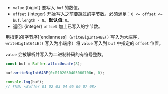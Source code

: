 <!-- YAML
added:
 - v12.0.0
 - v10.20.0
-->

* `value` {bigint} 要写入 `buf` 的数值。
* `offset` {integer} 开始写入之前要跳过的字节数。必须满足：`0 <= offset <= buf.length - 8`。**默认值:** `0`。
* 返回: {integer} `offset` 加上已写入的字节数。

用指定的[字节序][endianness]（`writeBigInt64BE()` 写入为大端序，`writeBigInt64LE()` 写入为小端序）将 `value` 写入到 `buf` 中指定的 `offset` 位置。

`value` 会被解析并写入为二进制补码的有符号整数。

```js
const buf = Buffer.allocUnsafe(8);

buf.writeBigInt64BE(0x0102030405060708n, 0);

console.log(buf);
// 打印: <Buffer 01 02 03 04 05 06 07 08>
```

